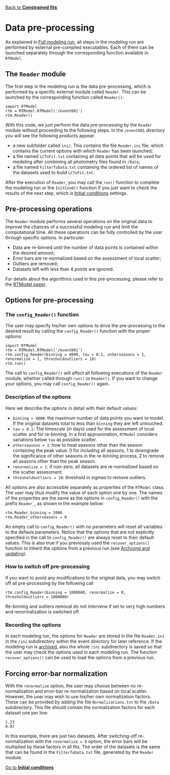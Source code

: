 [Back to **Constrained fits**](Constraints.md)

# Data pre-processing

As explained in [Full modeling run](ModelingRun.md), all steps in the modeling run are performed by external pre-compiled executables. Each of them can be launched separately through the corresponding function available in `RTModel`.

## The `Reader` module

The first step in the modeling run is the data pre-processing, which is performed by a specific external module called `Reader`. This can be launched by the corresponding function called `Reader()`:

```
import RTModel
rtm = RTModel.RTModel('/event001')
rtm.Reader()
```

With this code, we just perform the data pre-processing by the `Reader` module without proceeding to the following steps. In the `/event001` directory you will see the following products appear:
- a new subfolder called `ini/`. This contains the file `Reader.ini` file, which contains the current options with which `Reader` has been launched;
- a file named `LCToFit.txt` containing all data points that will be used for modeling after combining all photometry files found in `/Data`;
- a file named `FilterToData.txt` containing the ordered list of names of the datasets used to build `LCToFit.txt`.

After the execution of `Reader`, you may call the `run()` function to complete the modeling run or the `InitCond()` function if you just want to check the results of the next step, which is [Initial conditions](InitCond.md) settings.

## Pre-processing operations

The `Reader` module performs several operations on the original data to improve the chances of a successful modeling run and limit the computational time. All these operations can be fully controlled by the user through specific options. In particular:

- Data are re-binned until the number of data points is contained within the desired amount;
- Error bars are re-normalized based on the assessment of local scatter;
- Outliers are removed;
- Datasets left with less than 4 points are ignored.

For details about the algorithms used in this pre-processing, please refer to the [RTModel paper](https://ui.adsabs.harvard.edu/abs/2024A%26A...688A..83B/abstract).

## Options for pre-processing

### The `config_Reader()` function

The user may specify his/her own options to drive the pre-processing to the desired result by calling the `config_Reader()` function with the proper options:

```
import RTModel
rtm = RTModel.RTModel('/event001')
rtm.config_Reader(binning = 4000, tau = 0.1, otherseasons = 1, renormalize = 1, thresholdoutliers = 10)
rtm.run()
```

The call to `config_Reader()` will affect all following executions of the `Reader` module, whether called through `run()` or `Reader()`. If you want to change your options, you may call `config_Reader()` again.

### Description of the options

Here we describe the options in detail with their default values:

- `binning = 4000`: the maximum number of data points you want to model. If the original datasets total to less than `binning` they are left untouched.
- `tau = 0.1`: The timescale (in days) used for the assessment of local scatter and for re-binning. In a first approximation, `RTModel` considers variations below `tau` as possible scatter.
- `otherseasons = 1`: how to treat seasons other than the season containing the peak value: 0 for including all seasons, 1 to downgrade the significance of other seasons in the re-binning process, 2 to remove all seasons other than the peak season.
- `renormalize = 1`: if non-zero, all datasets are re-normalized based on the scatter assessment.
- `thresholdoutliers = 10`: threshold in sigmas to remove outliers.

All options are also accessible separately as properties of the `RTModel` class. The user may thus modify the value of each option one by one. The names of the properties are the same as the options in `config_Reader()` with the prefix `Reader_`, as shown in the example below:

```
rtm.Reader_binning = 2000
rtm.Reader_otherseasons = 0
```

An empty call to `config_Reader()` with no parameters will reset all variables to the defauls parameters. Notice that the options that are not explicitly specified in the call to `config_Reader()` are always reset to their default values. This is also true if you previously used the `recover_options()` function to inherit the options from a previous run (see [Archiving and updating](Archive.md)).

### How to switch off pre-processing

If you want to avoid any modifications to the original data, you may switch off all pre-processing by the following call
```
rtm.config_Reader(binning = 1000000, renormalize = 0, thresholdoutliers = 1000000)
```

Re-binning and outliers removal do not intervene if set to very high numbers and renormalization is switched off.

### Recording the options

In each modeling run, the options for `Reader` are stored in the file `Reader.ini` in the `/ini` subdirectory within the event directory for later reference. If the modeling run is [archived](Archive.md), also the whole `/ini` subdirectory is saved so that the user may check the options used in each modeling run. The function `recover_options()` can be used to load the options from a previous run.

## Forcing error-bar normalization

With the `renormalize` option, the user may choose between no re-normalization and error-bar re-normalization based on local scatter. However, the user may wish to use his/her own normalization factors. These can be provided by adding the file `Normalizations.txt` to the `/Data` subdirectory. This file should contain the normalization factors for each dataset one per line:
```
1.23
0.97
```

In this example, there are just two datasets. After switching-off re-normalization with the `renormalize = 0` option, the error bars will be multiplied by these factors in all fits. The order of the datasets is the same that can be found in the `FilterToData.txt` file, generated by the `Reader` module.

[Go to **Initial conditions**](InitCond.md)
